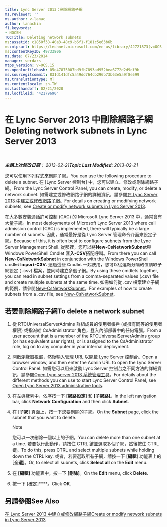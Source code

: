 ```yaml
---
title: Lync Server 2013：刪除網路子網
ms.reviewer: ''
ms.author: v-lanac
author: lanachin
f1.keywords:
- NOCSH
TOCTitle: Deleting network subnets
ms:assetid: c1850f38-40a3-48c9-b6f1-f181c5e63b6b
ms:mtpsurl: https://technet.microsoft.com/en-us/library/JJ721873(v=OCS.15)
ms:contentKeyID: 49733806
ms.date: 07/23/2014
manager: serdars
mtps_version: v=OCS.15
ms.openlocfilehash: 05e47875007bd9fb7893ad952bea6772d2d9df9b
ms.sourcegitcommit: 831d141dfc5a49dd764cb296b73b63e5a9f8e599
ms.translationtype: MT
ms.contentlocale: zh-TW
ms.lasthandoff: 02/21/2020
ms.locfileid: "42179690"
---
```

<div data-xmlns="http://www.w3.org/1999/xhtml">

<div class="topic" data-xmlns="http://www.w3.org/1999/xhtml" data-msxsl="urn:schemas-microsoft-com:xslt" data-cs="https://msdn.microsoft.com/">

<div data-asp="https://msdn2.microsoft.com/asp">

# <a name="deleting-network-subnets-in-lync-server-2013"></a><span data-ttu-id="18faa-102">在 Lync Server 2013 中刪除網路子網</span><span class="sxs-lookup"><span data-stu-id="18faa-102">Deleting network subnets in Lync Server 2013</span></span>

</div>

<div id="mainSection">

<div id="mainBody">

<span> </span>

<span data-ttu-id="18faa-103">_**主題上次修改日期：** 2013-02-21_</span><span class="sxs-lookup"><span data-stu-id="18faa-103">_**Topic Last Modified:** 2013-02-21_</span></span>

<span data-ttu-id="18faa-104">您可以使用下列程式來刪除子網。</span><span class="sxs-lookup"><span data-stu-id="18faa-104">You can use the following procedure to delete a subnet.</span></span> <span data-ttu-id="18faa-105">在 [Lync Server 控制台] 中，您可以建立、修改或刪除網路子網。</span><span class="sxs-lookup"><span data-stu-id="18faa-105">From the Lync Server Control Panel, you can create, modify, or delete a network subnet.</span></span> <span data-ttu-id="18faa-106">如需建立或修改網路子網的詳細資訊，請參閱[在 Lync Server 2013 中建立或修改網路子網](lync-server-2013-create-or-modify-network-subnets.md)。</span><span class="sxs-lookup"><span data-stu-id="18faa-106">For details on creating or modifying network subnets, see [Create or modify network subnets in Lync Server 2013](lync-server-2013-create-or-modify-network-subnets.md).</span></span>

<span data-ttu-id="18faa-107">在大多數安裝通話許可控制 (CAC) 的 Microsoft Lync Server 2013 中，通常會有大量子網。</span><span class="sxs-lookup"><span data-stu-id="18faa-107">In most deployments of Microsoft Lync Server 2013 where call admission control (CAC) is implemented, there will typically be a large number of subnets.</span></span> <span data-ttu-id="18faa-108">因此，通常最好是從 Lync Server 管理命令介面來設定子網。</span><span class="sxs-lookup"><span data-stu-id="18faa-108">Because of this, it is often best to configure subnets from the Lync Server Management Shell.</span></span> <span data-ttu-id="18faa-109">從那裡，您可以將**New-CsNetworkSubnet**與 Windows PowerShell Cmdlet 匯**入-CSV**搭配呼叫。</span><span class="sxs-lookup"><span data-stu-id="18faa-109">From there you can call **New-CsNetworkSubnet** in conjunction with the Windows PowerShell cmdlet **Import-CSV**.</span></span> <span data-ttu-id="18faa-110">透過這些 Cmdlet 一起使用，您可以從逗點分隔的值讀取子網設定 ( .csv) 檔案，並同時建立多個子網。</span><span class="sxs-lookup"><span data-stu-id="18faa-110">By using these cmdlets together, you can read in subnet settings from a comma-separated values (.csv) file and create multiple subnets at the same time.</span></span> <span data-ttu-id="18faa-111">如需如何從 .csv 檔案建立子網的範例，請參閱[New-CsNetworkSubnet](https://docs.microsoft.com/powershell/module/skype/New-CsNetworkSubnet)。</span><span class="sxs-lookup"><span data-stu-id="18faa-111">For examples of how to create subnets from a .csv file, see [New-CsNetworkSubnet](https://docs.microsoft.com/powershell/module/skype/New-CsNetworkSubnet).</span></span>

<div>

## <a name="to-delete-a-network-subnet"></a><span data-ttu-id="18faa-112">若要刪除網路子網</span><span class="sxs-lookup"><span data-stu-id="18faa-112">To delete a network subnet</span></span>

1.  <span data-ttu-id="18faa-113">從 RTCUniversalServerAdmins 群組成員的使用者帳戶 (或擁有同等的使用者權限) 或指派給 CsAdministrator 角色，登入內部部署中的任何電腦。</span><span class="sxs-lookup"><span data-stu-id="18faa-113">From a user account that is a member of the RTCUniversalServerAdmins group (or has equivalent user rights), or is assigned to the CsAdministrator role, log on to any computer in your internal deployment.</span></span>

2.  <span data-ttu-id="18faa-114">開啟瀏覽器視窗，然後輸入管理 URL 以開啟 Lync Server 控制台。</span><span class="sxs-lookup"><span data-stu-id="18faa-114">Open a browser window, and then enter the Admin URL to open the Lync Server Control Panel.</span></span> <span data-ttu-id="18faa-115">如需您可以用來啟動 Lync Server 控制台之不同方法的詳細資訊，請參閱[Open Lync server 2013 系統管理工具](lync-server-2013-open-lync-server-administrative-tools.md)。</span><span class="sxs-lookup"><span data-stu-id="18faa-115">For details about the different methods you can use to start Lync Server Control Panel, see [Open Lync Server 2013 administrative tools](lync-server-2013-open-lync-server-administrative-tools.md).</span></span>

3.  <span data-ttu-id="18faa-116">在左導覽列中，依序按一下 **[網路設定]** 和 **[子網路]**。</span><span class="sxs-lookup"><span data-stu-id="18faa-116">In the left navigation bar, click **Network Configuration** and then click **Subnet**.</span></span>

4.  <span data-ttu-id="18faa-117">在 [**子網**] 頁面上，按一下您要刪除的子網。</span><span class="sxs-lookup"><span data-stu-id="18faa-117">On the **Subnet** page, click the subnet that you want to delete.</span></span>
    
    <div>
    

    > [!NOTE]  
    > <span data-ttu-id="18faa-118">您可以一次刪除一個以上的子網。</span><span class="sxs-lookup"><span data-stu-id="18faa-118">You can delete more than one subnet at a time.</span></span> <span data-ttu-id="18faa-119">若要執行此動作，請按住 CTRL 鍵並選取多個子網，然後按住 CTRL 鍵。</span><span class="sxs-lookup"><span data-stu-id="18faa-119">To do this, press CTRL and select multiple subnets while holding down the CTRL key.</span></span> <span data-ttu-id="18faa-120">或者，若要選取所有子網，請按一下 [<STRONG>編輯</STRONG>] 功能表上的 [全<STRONG>選</STRONG>]。</span><span class="sxs-lookup"><span data-stu-id="18faa-120">Or, to select all subnets, click <STRONG>Select all</STRONG> on the <STRONG>Edit</STRONG> menu.</span></span>

    
    </div>

5.  <span data-ttu-id="18faa-121">在 **[編輯]** 功能表中，按一下 **[刪除]**。</span><span class="sxs-lookup"><span data-stu-id="18faa-121">On the **Edit** menu, click **Delete**.</span></span>

6.  <span data-ttu-id="18faa-122">按一下 [確定]\*\*\*\*。</span><span class="sxs-lookup"><span data-stu-id="18faa-122">Click **OK**.</span></span>

</div>

<div>

## <a name="see-also"></a><span data-ttu-id="18faa-123">另請參閱</span><span class="sxs-lookup"><span data-stu-id="18faa-123">See Also</span></span>


[<span data-ttu-id="18faa-124">在 Lync Server 2013 中建立或修改網路子網</span><span class="sxs-lookup"><span data-stu-id="18faa-124">Create or modify network subnets in Lync Server 2013</span></span>](lync-server-2013-create-or-modify-network-subnets.md)  
  

</div>

</div>

<span> </span>

</div>

</div>

</div>

